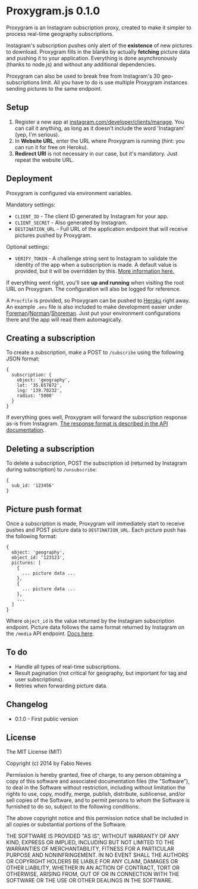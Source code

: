 Proxygram.js 0.1.0
==================

Proxygram is an Instagram subscription proxy, created to make it simpler to process real-time geography subscriptions.

Instagram's subscription pushes only alert of the **existence** of new pictures to download. Proxygram fills in the blanks by actually **fetching** picture data and pushing it to your application. Everything is done asynchronously (thanks to node.js) and without any additional dependencies.

Proxygram can also be used to break free from Instagram's 30 geo-subscriptions limit. All you have to do is use multiple Proxygram instances sending pictures to the same endpoint.

## Setup

1. Register a new app at [instagram.com/developer/clients/manage](http://instagram.com/developer/clients/manage/). You can call it anything, as long as it doesn't include the word 'Instagram' (yep, I'm serious).
2. In **Website URL**, enter the URL where Proxygram is running (hint: you can run it for free on Heroku).
3. **Redirect URI** is not necessary in our case, but it's mandatory. Just repeat the website URL.

## Deployment

Proxygram is configured via environment variables.

Mandatory settings:

* `CLIENT_ID` - The client ID generated by Instagram for your app.
* `CLIENT_SECRET` - Also generated by Instagram.
* `DESTINATION_URL` - Full URL of the application endpoint that will receive pictures pushed by Proxygram.

Optional settings:

* `VERIFY_TOKEN` - A challenge string sent to Instagram to validate the identity of the app when a subscription is made. A default value is provided, but it will be overridden by this. [More information here.](http://instagram.com/developer/realtime/)

If everything went right, you'll see **up and running** when visiting the root URL on Proxygram. The configuration will also be logged for reference.

A `Procfile` is provided, so Proxygram can be pushed to [Heroku](http://heroku.com) right away. An example `.env` file is also included to make development easier under [Foreman](https://github.com/ddollar/foreman)/[Norman](https://github.com/josh/norman)/[Shoreman](https://github.com/hecticjeff/shoreman). Just put your environment configurations there and the app will read them automagically.

## Creating a subscription

To create a subscription, make a POST to `/subscribe` using the following JSON format:

    {
      subscription: {
        object: 'geography',
        lat: '35.657872',
        lng: '139.70232',
        radius: '5000'
      }
    }

If everything goes well, Proxygram will forward the subscription response as-is from Instagram. [The response format is described in the API documentation](http://instagram.com/developer/realtime/).

## Deleting a subscription

To delete a subscription, POST the subscription id (returned by Instagram during subscription) to `/unsubscribe`:

    {
      sub_id: '123456'
    }

## Picture push format

Once a subscription is made, Proxygram will immediately start to receive pushes and POST picture data to `DESTINATION_URL`. Each picture push has the following format:

    {
      object: 'geography',
      object_id: '123123',
      pictures: [
        {
          ... picture data ...
        },
        {
          ... picture data ...
        },
        ...
      ]
    }

Where `object_id` is the value returned by the Instagram subscription endpoint. Picture data follows the same format returned by Instagram on the `/media` API endpoint. [Docs here](http://instagram.com/developer/endpoints/media/).

## To do

* Handle all types of real-time subscriptions.
* Result pagination (not critical for geography, but important for tag and user subscriptions).
* Retries when forwarding picture data.

## Changelog

* 0.1.0 - First public version

## License

The MIT License (MIT)

Copyright (c) 2014 by Fabio Neves

Permission is hereby granted, free of charge, to any person obtaining a copy
of this software and associated documentation files (the "Software"), to deal
in the Software without restriction, including without limitation the rights
to use, copy, modify, merge, publish, distribute, sublicense, and/or sell
copies of the Software, and to permit persons to whom the Software is
furnished to do so, subject to the following conditions:

The above copyright notice and this permission notice shall be included in
all copies or substantial portions of the Software.

THE SOFTWARE IS PROVIDED "AS IS", WITHOUT WARRANTY OF ANY KIND, EXPRESS OR
IMPLIED, INCLUDING BUT NOT LIMITED TO THE WARRANTIES OF MERCHANTABILITY,
FITNESS FOR A PARTICULAR PURPOSE AND NONINFRINGEMENT. IN NO EVENT SHALL THE
AUTHORS OR COPYRIGHT HOLDERS BE LIABLE FOR ANY CLAIM, DAMAGES OR OTHER
LIABILITY, WHETHER IN AN ACTION OF CONTRACT, TORT OR OTHERWISE, ARISING FROM,
OUT OF OR IN CONNECTION WITH THE SOFTWARE OR THE USE OR OTHER DEALINGS IN
THE SOFTWARE.
